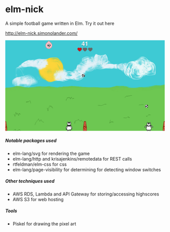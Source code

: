 # elm-nick

A simple football game written in Elm. Try it out here 

http://elm-nick.simonolander.com/

![Gameplay](/screen-shot.png "Screen shot of the game")

##### Notable packages used
* elm-lang/svg for rendering the game
* elm-lang/http and krisajenkins/remotedata for REST calls
* rtfeldman/elm-css for css
* elm-lang/page-visibility for determining for detecting window switches

##### Other techniques used
* AWS RDS, Lambda and API Gateway for storing/accessing highscores
* AWS S3 for web hosting

##### Tools
* Piskel for drawing the pixel art
